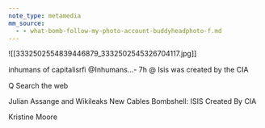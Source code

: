```yaml
---
note_type: metamedia
mm_source:
  - - what-bomb-follow-my-photo-account-buddyheadphoto-f.md
---
```


![[3332502554839446879_3332502545326704117.jpg]]

inhumans of capitalisrﬁ @Inhumans...- 7h
@ Isis was created by the CIA

Q Search the web

Julian Assange and Wikileaks New
Cables Bombshell: ISIS Created By
CIA

Kristine Moore


